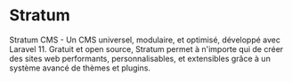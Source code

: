 # Stratum
Stratum CMS - Un CMS universel, modulaire, et optimisé, développé avec Laravel 11. Gratuit et open source, Stratum permet à n'importe qui de créer des sites web performants, personnalisables, et extensibles grâce à un système avancé de thèmes et plugins.
